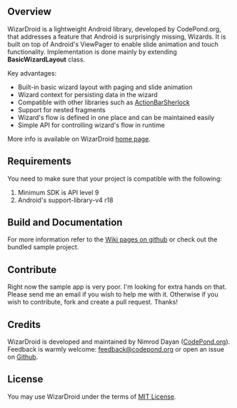 Overview
--------

WizarDroid is a lightweight Android library, developed by CodePond.org, that addresses a feature that Android is surprisingly missing, Wizards. It is built on top of Android's ViewPager to enable slide animation and touch functionality.
Implementation is done mainly by extending __BasicWizardLayout__ class.

Key advantages:

* Built-in basic wizard layout with paging and slide animation
* Wizard context for persisting data in the wizard
* Compatible with other libraries such as [ActionBarSherlock](http://actionbarsherlock.com/)
* Support for nested fragments
* Wizard's flow is defined in one place and can be maintained easily
* Simple API for controlling wizard's flow in runtime 


More info is available on WizarDroid [home page](http://wizardroid.codepond.org). 

Requirements
------------

You need to make sure that your project is compatible with the following:

1.	Minimum SDK is API level 9
2.	Android's support-library-v4 r18


Build and Documentation
-----------------------

For more information refer to the [Wiki pages on github](https://github.com/Nimrodda/WizarDroid/wiki) or check out the bundled sample project.

Contribute
----------

Right now the sample app is very poor. I'm looking for extra hands on that.
Please send me an email if you wish to help me with it.
Otherwise if you wish to contribute, fork and create a pull request.
Thanks!

Credits
-------
WizarDroid is developed and maintained by Nimrod Dayan ([CodePond.org](http://www.codepond.org)).
Feedback is warmly welcome: feedback@codepond.org or open an issue on [Github](https://github.com/Nimrodda/WizarDroid/issues).

License
-------
You may use WizarDroid under the terms of [MIT License](https://github.com/Nimrodda/WizarDroid/blob/master/license).
    


